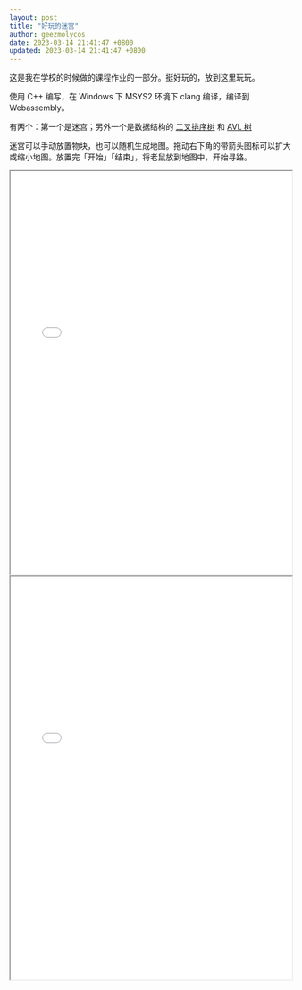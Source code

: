 ```yaml
---
layout: post
title: "好玩的迷宫"
author: geezmolycos
date: 2023-03-14 21:41:47 +0800
updated: 2023-03-14 21:41:47 +0800
---
```


这是我在学校的时候做的课程作业的一部分。挺好玩的，放到这里玩玩。

<!-- more -->

使用 C++ 编写，在 Windows 下 MSYS2 环境下 clang 编译，编译到 Webassembly。

有两个：第一个是迷宫；另外一个是数据结构的 [二叉排序树](https://en.wikipedia.org/wiki/Binary_search_tree) 和 [AVL 树](https://en.wikipedia.org/wiki/AVL_tree)

迷宫可以手动放置物块，也可以随机生成地图。拖动右下角的带箭头图标可以扩大或缩小地图。放置完「开始」「结束」，将老鼠放到地图中，开始寻路。

<iframe src="/26k/迷宫/viewer.html" width="100%" height="720px"></iframe>

<iframe src="/26k/二叉排序树/viewer.html" width="100%" height="720px"></iframe>

